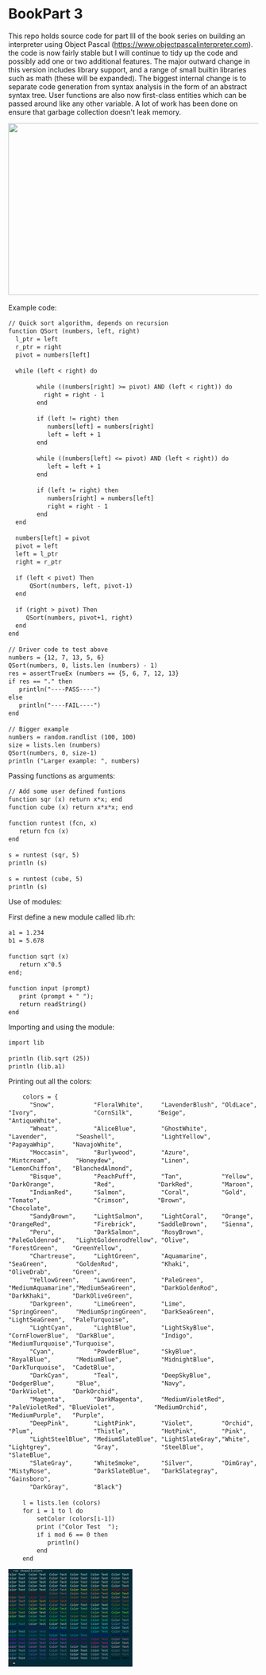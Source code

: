 # BookPart 3

This repo holds source code for part III of the book series on building an interpreter using Object Pascal (https://www.objectpascalinterpreter.com). the code is now fairly stable but I will continue to tidy up the code and possibly add one or two additional features. The major outward change in this version includes library support, and a range of small builtin libraries such as math (these will be expanded). The biggest internal change is to separate code generation from syntax analysis in the form of an abstract syntax tree. User functions are also now first-class entities which can be passed around like any other variable. A lot of work has been done on ensure that garbage collection doesn't leak memory. 

<img src="/Images/demo1.gif" width="609" height="345"/>

Example code:

    
    // Quick sort algorithm, depends on recursion
    function QSort (numbers, left, right)
      l_ptr = left
      r_ptr = right
      pivot = numbers[left]

      while (left < right) do

            while ((numbers[right] >= pivot) AND (left < right)) do
              right = right - 1
            end

            if (left != right) then
               numbers[left] = numbers[right]
               left = left + 1
            end

            while ((numbers[left] <= pivot) AND (left < right)) do
               left = left + 1
            end

            if (left != right) then
               numbers[right] = numbers[left]
               right = right - 1
            end
      end

      numbers[left] = pivot
      pivot = left
      left = l_ptr
      right = r_ptr

      if (left < pivot) Then
          QSort(numbers, left, pivot-1)
      end

      if (right > pivot) Then
         QSort(numbers, pivot+1, right)
      end 
    end

    // Driver code to test above   
    numbers = {12, 7, 13, 5, 6}
    QSort(numbers, 0, lists.len (numbers) - 1) 
    res = assertTrueEx (numbers == {5, 6, 7, 12, 13}
    if res == "." then
       println("----PASS----")
    else
       println("----FAIL----")
    end

    // Bigger example
    numbers = random.randlist (100, 100)
    size = lists.len (numbers)
    QSort(numbers, 0, size-1)
    println ("Larger example: ", numbers)


Passing functions as arguments:

    // Add some user defined funtions
    function sqr (x) return x*x; end
    function cube (x) return x*x*x; end

    function runtest (fcn, x)
       return fcn (x)
    end

    s = runtest (sqr, 5)
    println (s)

    s = runtest (cube, 5)
    println (s)

Use of modules:

First define a new module called lib.rh:

    a1 = 1.234
    b1 = 5.678

    function sqrt (x)
       return x^0.5
    end;

    function input (prompt)
       print (prompt + " ");
       return readString()
    end
    
Importing and using the module:

    import lib

    println (lib.sqrt (25))
    println (lib.a1)
    
Printing out all the colors:

        colors = {
          "Snow",           "FloralWhite",     "LavenderBlush", "OldLace",         "Ivory",                "CornSilk",       "Beige",          "AntiqueWhite",
          "Wheat",          "AliceBlue",       "GhostWhite",    "Lavender",        "Seashell",             "LightYellow",    "PapayaWhip",     "NavajoWhite",
          "Moccasin",       "Burlywood",       "Azure",         "Mintcream",       "Honeydew",             "Linen",          "LemonChiffon",   "BlanchedAlmond",
          "Bisque",         "PeachPuff",       "Tan",           "Yellow",          "DarkOrange",           "Red",            "DarkRed",        "Maroon",
          "IndianRed",      "Salmon",          "Coral",         "Gold",            "Tomato",               "Crimson",        "Brown",          "Chocolate",
          "SandyBrown",     "LightSalmon",     "LightCoral",    "Orange",          "OrangeRed",            "Firebrick",      "SaddleBrown",    "Sienna",
          "Peru",           "DarkSalmon",      "RosyBrown",     "PaleGoldenrod",   "LightGoldenrodYellow", "Olive",          "ForestGreen",    "GreenYellow",
          "Chartreuse",     "LightGreen",      "Aquamarine",    "SeaGreen",        "GoldenRod",            "Khaki",          "OliveDrab",      "Green",
          "YellowGreen",    "LawnGreen",       "PaleGreen",     "MediumAquamarine","MediumSeaGreen",       "DarkGoldenRod",  "DarkKhaki",      "DarkOliveGreen",
          "Darkgreen",      "LimeGreen",       "Lime",          "SpringGreen",     "MediumSpringGreen",    "DarkSeaGreen",   "LightSeaGreen",  "PaleTurquoise",
          "LightCyan",      "LightBlue",       "LightSkyBlue",  "CornFlowerBlue",  "DarkBlue",             "Indigo",         "MediumTurquoise","Turquoise",
          "Cyan",           "PowderBlue",      "SkyBlue",       "RoyalBlue",       "MediumBlue",           "MidnightBlue",   "DarkTurquoise",  "CadetBlue",
          "DarkCyan",       "Teal",            "DeepSkyBlue",   "DodgerBlue",      "Blue",                 "Navy",           "DarkViolet",     "DarkOrchid",
          "Magenta",        "DarkMagenta",     "MediumVioletRed", "PaleVioletRed", "BlueViolet",           "MediumOrchid",   "MediumPurple",   "Purple",
          "DeepPink",       "LightPink",       "Violet",        "Orchid",          "Plum",                 "Thistle",         "HotPink",       "Pink",
          "LightSteelBlue", "MediumSlateBlue", "LightSlateGray","White",           "Lightgrey",            "Gray",            "SteelBlue",     "SlateBlue",
          "SlateGray",      "WhiteSmoke",      "Silver",        "DimGray",         "MistyRose",            "DarkSlateBlue",   "DarkSlategray", "Gainsboro",
          "DarkGray",       "Black"}   

        l = lists.len (colors)
        for i = 1 to l do
            setColor (colors[i-1])
            print ("Color Test  ");
            if i mod 6 == 0 then
               println() 
            end
        end

<img src="/Images/allColors.png" width="250"/>
